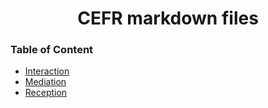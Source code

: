<h1 align="center">CEFR markdown files</h1>


### Table of Content

- [Interaction](/interaction/README.md)
- [Mediation](/mediation/README.md)
- [Reception](/reception/README.md)